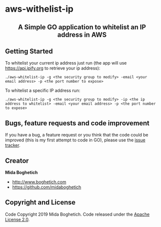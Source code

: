 # aws-withelist-ip

<h2 align="center">A Simple GO application to whitelist an IP address in AWS</h2>

## Getting Started

To whitelist your current ip address just run (the app will use https://api.ipify.org to retrieve your ip address):

`./aws-whitelist-ip -g <the security group to modify> -email <your email address> -p <the port number to expose>`

To whitelist a specific IP address run: 

`./aws-whitelist-ip -g <the security group to modify> -ip <the ip address to whitelist> -email <your email address> -p <the port number to expose>`

## Bugs, feature requests and code improvement
If you have a bug, a feature request or you think that the code could be improved (this is my first attempt to code in GO), please use the [issue tracker](https://github.com/midaboghetich/aws-whitelist-ip/issues).

## Creator

**Mida Boghetich**

- <http://www.boghetich.com>
- <https://github.com/midaboghetich>

## Copyright and License

Code Copyright 2019 Mida Boghetich. Code released under the [Apache License 2.0](https://github.com/midaboghetich/aws-whitelist-ip/blob/master/LICENSE).
